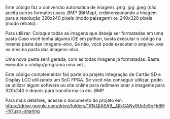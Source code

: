 Este código faz a conversão automatica de imagens .png .jpg .jpeg (não aceita outros formatos) para .BMP (BitMap), redimensionando a imagem para a resolução 320x240 pixels (modo paisagem) ou 240x320 pixels (modo retrato).

Para utilizar:
Coloque todas as imagens que deseja ser formatadas em uma pasta
Caso você tenha alguma IDE em python, basta executar o código na mesma pasta das imagens-alvo.
Se não, você pode executar o arquivo .exe na mesma pasta das imagens-alvo.

Uma nova pasta será gerada, com as todas imagens já formatadas. Basta executar o código/programa uma vez.

Este código complementar faz parte do projeto Integração de Cartão SD e Display LCD utilizando um SoC FPGA.
Se você não conseguir utilizar, pode-se utilizar algum software ou site online para redimensionar a imagems para 320x240 e depois para transforma-la em .BMP

Para mais detalhes, acesse o documento do projeto em: https://drive.google.com/drive/folders/1R1kQIASA9__QIkGANy9Un1eSgFk6H-Ih?usp=sharing
